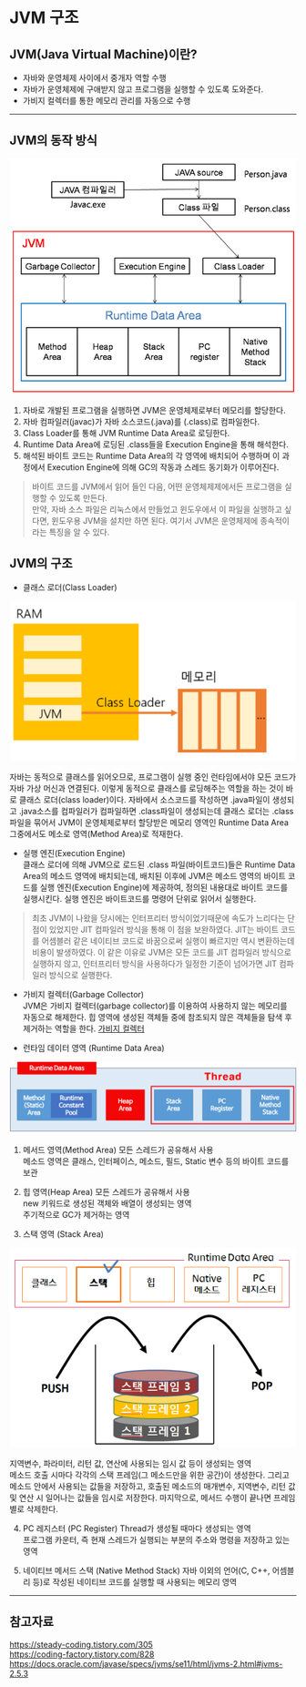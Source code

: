 # JVM 구조
## JVM(Java Virtual Machine)이란?
* 자바와 운영체제 사이에서 중개자 역할 수행
* 자바가 운영체제에 구애받지 않고 프로그램을 실행할 수 있도록 도와준다.
* 가비지 컬렉터를 통한 메모리 관리를 자동으로 수행
____________________________
## JVM의 동작 방식
![Alt text](image/image-20.png)

1. 자바로 개발된 프로그램을 실행하면 JVM은 운영체제로부터 메모리를 할당한다.
2. 자바 컴파일러(javac)가 자바 소스코드\(.java\)를 \(.class\)로 컴파일한다.
3. Class Loader를 통해 JVM Runtime Data Area로 로딩한다.
4. Runtime Data Area에 로딩된 .class들을 Execution Engine을 통해 해석한다.
5. 해석된 바이트 코드는 Runtime Data Area의 각 영역에 배치되어 수행하며 이 과정에서 Execution Engine에 의해 GC의 작동과 스레드 동기화가 이루어진다.

> 바이트 코드를 JVM에서 읽어 들인 다음, 어떤 운영체제제에서든 프로그램을 실행할 수 있도록 만든다.<br>만약, 자바 소스 파일은 리눅스에서 만들었고 윈도우에서 이 파일을 실행하고 싶다면, 윈도우용 JVM을 설치만 하면 된다. 여기서 JVM은 운영체제에 종속적이라는 특징을 알 수 있다.

## JVM의 구조
* 클래스 로더(Class Loader)

![Alt text](image/image-21.png)

자바는 동적으로 클래스를 읽어오므로, 프로그램이 실행 중인 런타임에서야 모든 코드가 자바 가상 머신과 연결된다. 이렇게 동적으로 클래스를 로딩해주는 역할을 하는 것이 바로 클래스 로더(class loader)이다. 자바에서 소스코드를 작성하면 .java파일이 생성되고 .java소스를 컴파일러가 컴파일하면 .class파일이 생성되는데 클래스 로더는 .class 파일을 묶어서 JVM이 운영체제로부터 할당받은 메모리 영역인 Runtime Data Area 그중에서도 메소로 영역(Method Area)로 적재한다.

* 실행 엔진(Execution Engine)<br>
클래스 로더에 의해 JVM으로 로드된 .class 파일(바이트코드)들은 Runtime Data Area의 메소드 영역에 배치되는데, 배치된 이후에 JVM은 메소드 영역의 바이트 코드를 실행 엔진(Execution Engine)에 제공하여, 정의된 내용대로 바이트 코드를 실행시킨다. 실행 엔진은 바이트코드를 명령어 단위로 읽어서 실행한다.
> 최초 JVM이 나왔을 당시에는 인터프리터 방식이었기때문에 속도가 느리다는 단점이 있었지만 JIT 컴파일러 방식을 통해 이 점을 보완하였다. JIT는 바이트 코드를 어셈블러 같은 네이티브 코드로 바꿈으로써 실행이 빠르지만 역시 변환하는데 비용이 발생하였다. 이 같은 이유로 JVM은 모든 코드를 JIT 컴파일러 방식으로 실행하지 않고, 인터프리터 방식을 사용하다가 일정한 기준이 넘어가면 JIT 컴파일러 방식으로 실행한다.

* 가비지 컬렉터(Garbage Collector)<br>
JVM은 가비지 컬렉터(garbage collector)를 이용하여 사용하지 않는 메모리를 자동으로 해제한다. 힙 영역에 생성된 객체들 중에 참조되지 않은 객체들을 탐색 후 제거하는 역할을 한다.
[가비지 컬렉터](./garbageCollector.md)

* 런타임 데이터 영역 (Runtime Data Area)

![Alt text](image/image-22.png)

1. 메서드 영역(Method Area)
모든 스레드가 공유해서 사용<br>
메소드 영역은 클래스, 인터페이스, 메소드, 필드, Static 변수 등의 바이트 코드를 보관

2. 힙 영역(Heap Area)
모든 스레드가 공유해서 사용<br>
new 키워드로 생성된 객체와 배열이 생성되는 영역<br>
주기적으로 GC가 제거하는 영역

3. 스택 영역 (Stack Area)

![Alt text](image/image-23.png)

지역변수, 파라미터, 리턴 값, 연산에 사용되는 임시 값 등이 생성되는 영역<br>
메소드 호출 시마다 각각의 스택 프레임(그 메소드만을 위한 공간)이 생성한다. 그리고 메소드 안에서 사용되는 값들을 저장하고, 호출된 메소드의 매개변수, 지역변수, 리턴 값 및 연산 시 일어나는 값들을 임시로 저장한다. 마지막으로, 메서드 수행이 끝나면 프레임별로 삭제한다.

4. PC 레지스터 (PC Register)
Thread가 생성될 때마다 생성되는 영역<br>
프로그램 카운터, 즉 현재 스레드가 실행되는 부분의 주소와 명령을 저장하고 있는 영역

5. 네이티브 메서드 스택 (Native Method Stack)
자바 이외의 언어(C, C++, 어셈블리 등)로 작성된 네이티브 코드를 실행할 때 사용되는 메모리 영역

___________________________
## 참고자료
https://steady-coding.tistory.com/305<br>
https://coding-factory.tistory.com/828<br>
https://docs.oracle.com/javase/specs/jvms/se11/html/jvms-2.html#jvms-2.5.3
